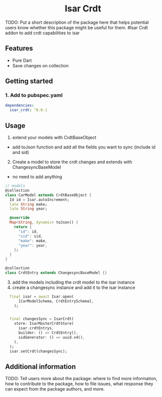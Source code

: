 <!--
This README describes the package. If you publish this package to pub.dev,
this README's contents appear on the landing page for your package.

For information about how to write a good package README, see the guide for
[writing package pages](https://dart.dev/guides/libraries/writing-package-pages).

For general information about developing packages, see the Dart guide for
[creating packages](https://dart.dev/guides/libraries/create-library-packages)
and the Flutter guide for
[developing packages and plugins](https://flutter.dev/developing-packages).
-->


<h1 align="center">Isar Crdt</h1>
TODO: Put a short description of the package here that helps potential users
know whether this package might be useful for them.
#Isar Crdt
addon to add crdt capabilities to isar


## Features
- Pure Dart
- Save changes on collection

## Getting started

### 1. Add to pubspec.yaml

```yaml
dependencies:
  isar_crdt: ^0.0.1
```
## Usage

1. extend your models with CrdtBaseObject
- add toJson function and add all the fields you want to sync (include id and sid)
2. Create a model to store the crdt changes and extends with ChangesyncBaseModel
- no need to add anything
```dart
// models
@collection
class CarModel extends CrdtBaseObject {
  Id id = Isar.autoIncrement;
  late String make;
  late String year;

  @override
  Map<String, dynamic> toJson() {
    return {
      "id": id,
      "sid": sid,
      "make": make,
      "year": year,
    };
  }
}

@collection
class CrdtEntry extends ChangesyncBaseModel {}
```
3. add the models including the crdt model to the isar instance
4. create a changesync instance and add it to the isar instance
```dart
  final isar = await Isar.open(
      [CarModelSchema, CrdtEntrySchema],
    );


  final changesSync = IsarCrdt(
    store: IsarMasterCrdtStore(
      isar.crdtEntrys,
      builder: () => CrdtEntry(),
      sidGenerator: () => uuid.v4(),
    ),
  );
  isar.setCrdt(changesSync);
```

## Additional information

TODO: Tell users more about the package: where to find more information, how to
contribute to the package, how to file issues, what response they can expect
from the package authors, and more.
